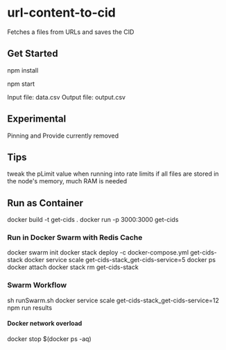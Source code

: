# url-content-to-cid
Fetches a files from URLs and saves the CID

## Get Started
npm install

npm start

Input file: data.csv
Output file: output.csv

## Experimental
Pinning and Provide currently removed

## Tips
tweak the pLimit value when running into rate limits
if all files are stored in the node's memory, much RAM is needed

## Run as Container
docker build -t get-cids .
docker run -p 3000:3000 get-cids

### Run in Docker Swarm with Redis Cache
docker swarm init
docker stack deploy -c docker-compose.yml get-cids-stack
docker service scale get-cids-stack_get-cids-service=5
docker ps
docker attach <ID>
docker stack rm get-cids-stack

### Swarm Workflow
sh runSwarm.sh
docker service scale get-cids-stack_get-cids-service=12
npm run results

#### Docker network overload
docker stop $(docker ps -aq)